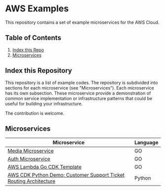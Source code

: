 # AWS Examples

This repository contains a set of example microservices for the AWS Cloud.

## Table of Contents

1. [Index this Repo](#Index)
2. [Microservices](#Microservices)

## Index this Repository <a name="Index"></a>

This repository is a list of example codes. The repository is subdivided into sections for each microservice (see "Microservices"). Each microservice has its own subsection. These microservice provide a demonstration of common service implementation or infrastructure patterns that could be useful for building your infrastructure.

The contribution is welcome.

## Microservices <a name="Microservices"></a>

| Microservice                                                                                                                        | Language |
| ----------------------------------------------------------------------------------------------------------------------------------- | -------- |
| [Media Microservice](https://github.com/myarik/aws-samples/tree/main/media)                                                         | GO       |
| [Auth Microservice](https://github.com/myarik/aws-samples/tree/main/auth-cognito)                                                   | GO       |
| [AWS Lambda Go CDK Template](https://github.com/myarik/aws-samples/tree/main/cdklambdatemplate)                                     | GO       |
| [AWS CDK Python Demo: Customer Support Ticket Routing Architecture](https://github.com/myarik/aws-samples/tree/main/ticket-routing) | Python   |
